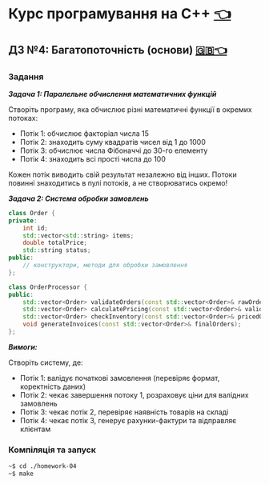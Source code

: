 # Курс програмування на C++ [👈](../README.md)

## ДЗ №4: Багатопоточність (основи) [🇬🇧👈](./README-EN.md)

### Задання

***Задача 1: Паралельне обчислення математичних функцій***

Створіть програму, яка обчислює різні математичні функції в окремих потоках:

- Потік 1: обчислює факторіал числа 15
- Потік 2: знаходить суму квадратів чисел від 1 до 1000
- Потік 3: обчислює числа Фібоначчі до 30-го елементу
- Потік 4: знаходить всі прості числа до 100

Кожен потік виводить свій результат незалежно від інших. Потоки повинні знаходитись в пулі потоків, а не створюватись окремо!

***Задача 2: Система обробки замовлень***

```cpp
class Order {
private:
    int id;
    std::vector<std::string> items;
    double totalPrice;
    std::string status;
public:
    // конструктори, методи для обробки замовлення
};

class OrderProcessor {
public:
    std::vector<Order> validateOrders(const std::vector<Order>& rawOrders);
    std::vector<Order> calculatePricing(const std::vector<Order>& validOrders);
    std::vector<Order> checkInventory(const std::vector<Order>& pricedOrders);
    void generateInvoices(const std::vector<Order>& finalOrders);
};
```

***Вимоги:***

Створіть систему, де:

- Потік 1: валідує початкові замовлення (перевіряє формат, коректність даних)
- Потік 2: чекає завершення потоку 1, розраховує ціни для валідних замовлень
- Потік 3: чекає потік 2, перевіряє наявність товарів на складі
- Потік 4: чекає потік 3, генерує рахунки-фактури та відправляє клієнтам

### Компіляція та запуск

```bash
~$ cd ./homework-04
~$ make
```
